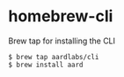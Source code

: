 # homebrew-cli

Brew tap for installing the CLI

```
$ brew tap aardlabs/cli
$ brew install aard
```